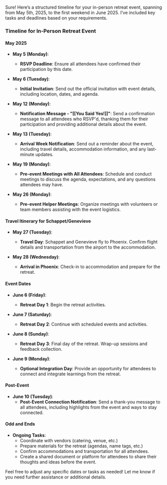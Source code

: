 Sure! Here’s a structured timeline for your in-person retreat event, spanning from May 5th, 2025, to the first weekend in June 2025. I’ve included key tasks and deadlines based on your requirements.

### Timeline for In-Person Retreat Event

#### May 2025

- **May 5 (Monday)**: 
  - **RSVP Deadline**: Ensure all attendees have confirmed their participation by this date.
  
- **May 6 (Tuesday)**: 
  - **Initial Invitation**: Send out the official invitation with event details, including location, dates, and agenda.

- **May 12 (Monday)**: 
  - **Notification Message - "[[You Said Yes!]]"**: Send a confirmation message to all attendees who RSVP'd, thanking them for their participation and providing additional details about the event.

- **May 13 (Tuesday)**: 
  - **Arrival Week Notification**: Send out a reminder about the event, including travel details, accommodation information, and any last-minute updates.

- **May 19 (Monday)**: 
  - **Pre-event Meetings with All Attendees**: Schedule and conduct meetings to discuss the agenda, expectations, and any questions attendees may have.

- **May 26 (Monday)**: 
  - **Pre-event Helper Meetings**: Organize meetings with volunteers or team members assisting with the event logistics.

#### Travel Itinerary for Schappet/Genevieve

- **May 27 (Tuesday)**: 
  - **Travel Day**: Schappet and Genevieve fly to Phoenix. Confirm flight details and transportation from the airport to the accommodation.

- **May 28 (Wednesday)**: 
  - **Arrival in Phoenix**: Check-in to accommodation and prepare for the retreat.

#### Event Dates

- **June 6 (Friday)**: 
  - **Retreat Day 1**: Begin the retreat activities.

- **June 7 (Saturday)**: 
  - **Retreat Day 2**: Continue with scheduled events and activities.

- **June 8 (Sunday)**: 
  - **Retreat Day 3**: Final day of the retreat. Wrap-up sessions and feedback collection.

- **June 9 (Monday)**: 
  - **Optional Integration Day**: Provide an opportunity for attendees to connect and integrate learnings from the retreat.

#### Post-Event

- **June 10 (Tuesday)**: 
  - **Post-Event Connection Notification**: Send a thank-you message to all attendees, including highlights from the event and ways to stay connected.

#### Odd and Ends

- **Ongoing Tasks**:
  - Coordinate with vendors (catering, venue, etc.)
  - Prepare materials for the retreat (agendas, name tags, etc.)
  - Confirm accommodations and transportation for all attendees.
  - Create a shared document or platform for attendees to share their thoughts and ideas before the event.

Feel free to adjust any specific dates or tasks as needed! Let me know if you need further assistance or additional details.
